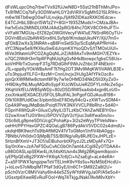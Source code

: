 dFsWLupcOhq7rbwTVx92fUJwN8D+5Sst21hBThMnJPo=
Tx9l1MCCq7bFy3ODIWwHLGY2dViRXVSgMh521SLR1Hc=
m6w1l6Tb6wgO0wFULnvjkpJ1jAf9ZIDKazRXKOtEdcw=
E4TCJHbLSBnzrI5W1zZY+8GI+1935ZMuds1+CMzaJBA=
hw1vEoIs2MtNDLtXMJ4Ad2pRO/84hc7GKV8COHhJFTI=
vVFaW7MGUq+EfZ82pOWGItVecyFW41uE7NSrdR6OyTU=
DGVn8EoU2bAW4Snx6hLSyfpb1KmdaplJkuNY/XjU7m0=
qFDkB2wXs3j3NRAh+qB8FmSeISl3y/ScEqMyAPfRrH4=
sYC3Nqw5e9/fKXkuSwEdJrqmKXYsoQDvS/tTMOxUiUI=
t6Ve3t9atmUPCOZAgQqNLJrZ/A89AxTv9mMGH7/EZYk=
o7QC2IWdH3m1lpRFPqNUqXgGvNHk8bowpc1gbsC58Us=
koVHPRrTxOunqrF3Tg7RDdGlhF9WrJvZhbc3F4NEknI=
J1L+qpp6yYOkWBsAmFTt7Hg2OT3Mv9MqKW1iVAWLB3E=
uTo3hpjud11LFG+8zzM+CnnUncjx2HJlg3AfYFkOzc8=
pjnQrXWRMlw8ctomf8F9y7w1eOHMD34NkD5li3XyZx0=
rH9DikyfNLMuyMQdfoSypFXUcWDuUeRZDFYLmNcZe5g=
XKqhVkfEUJWB5pWDji+80zD5D/RW5xa4sb4xgn8LoU0=
zxxXnkaiIEXGACEU5FOLSRuIFAL3nPgoFGDJAuu8198=
Ofk10XBfUdtDac3/pbm5bxEF8Ddy94cQ+zXWTuvSDM4=
Cp4A9PwgJMqBde/Pxiqfl7IVK3NXVVCLP8bRhz+Sd40=
FGpnY4WtQuR+GiluxCyNylLl3TLzKbCYAhZwNEBYr0s=
G2swXnwTIJGV9m/J5POVVZpV2cYjiuc3s6Ifwa5m/io=
OSc6dLg9pne5DIVJcgCPohaKp+3i2s2eWyyTPVelsNw=
oeHH/PPYHexGPZC4QOaLgB786PydAkV5VDC02s4dmdU=
ukdqHBK9wchTs9IbAftMQV41VToGMon1/nfIV4bA0gg=
7BNlbUVh0dxO3jMpBjT5S/B0Ng/uRy8RJfEOxJHPLzE=
5HznBfXmV+JT3O1/sElBuhorbtXPjyzJ2LzMDyAFx7Q=
Sq/0nXw+JzA7eF5DuCvACGbOh7aml4JCgi9ZyOTDAA4=
u98G0ASLxpSEKw4L/A/I4sKtUsn4s3Mg2BKgwm8qooI=
iyEPfpQExBg2PXW+FK6qA7c6jCi+hZsaEgt+aLe4eRA=
Z+a5F1PWX1qngzpwTeVTELlmK9vY6s5u+NzM5bEHcdU=
j+IoLov57oMbqIMTPfaF3dGyE/l/n6C1+SM92Za8I2U=
pSch0VzrC8MVVahy6ln44e5ZSyWYdWVgJa0P/A5e5o4=
UGsxtp6XweREvRuIFOoI+Wq74TkjgJNakI7AvM9vXbY=
